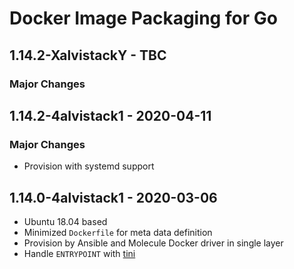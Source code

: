 # Docker Image Packaging for Go

## 1.14.2-XalvistackY - TBC

### Major Changes

## 1.14.2-4alvistack1 - 2020-04-11

### Major Changes

  - Provision with systemd support

## 1.14.0-4alvistack1 - 2020-03-06

  - Ubuntu 18.04 based
  - Minimized `Dockerfile` for meta data definition
  - Provision by Ansible and Molecule Docker driver in single layer
  - Handle `ENTRYPOINT` with [tini](https://github.com/krallin/tini)

